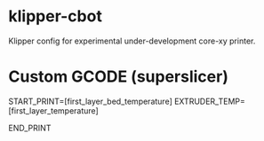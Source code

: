 # klipper-cbot
Klipper config for experimental under-development core-xy printer.

# Custom GCODE (superslicer)
START_PRINT=[first_layer_bed_temperature] EXTRUDER_TEMP=[first_layer_temperature]

END_PRINT

